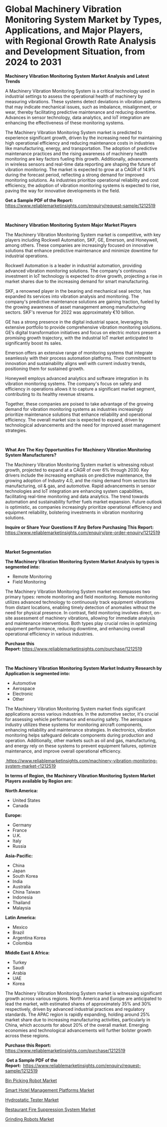 <p><h1>Global Machinery Vibration Monitoring System Market by Types, Applications, and Major Players, with Regional Growth Rate Analysis and Development Situation, from 2024 to 2031</h1></p><p><strong>Machinery Vibration Monitoring System Market Analysis and Latest Trends</strong></p>
<p><p>A Machinery Vibration Monitoring System is a critical technology used in industrial settings to assess the operational health of machinery by measuring vibrations. These systems detect deviations in vibration patterns that may indicate mechanical issues, such as imbalance, misalignment, or wear, thereby facilitating predictive maintenance and reducing downtime. Advances in sensor technology, data analytics, and IoT integration are enhancing the effectiveness of these monitoring systems.</p><p>The Machinery Vibration Monitoring System market is predicted to experience significant growth, driven by the increasing need for maintaining high operational efficiency and reducing maintenance costs in industries like manufacturing, energy, and transportation. The adoption of predictive maintenance practices and the rising awareness of machinery health monitoring are key factors fueling this growth. Additionally, advancements in wireless sensors and real-time data reporting are shaping the future of vibration monitoring. The market is expected to grow at a CAGR of 14.9% during the forecast period, reflecting a strong demand for improved monitoring solutions. As industries prioritize operational reliability and cost efficiency, the adoption of vibration monitoring systems is expected to rise, paving the way for innovative developments in the field.</p></p>
<p><strong>Get a Sample PDF of the Report:&nbsp;</strong> <a href="https://www.reliablemarketinsights.com/enquiry/request-sample/1212519?utm_campaign=1338&utm_medium=2&utm_source=Github&utm_content=ia&utm_term=06102024&utm_id=machinery-vibration-monitoring-system">https://www.reliablemarketinsights.com/enquiry/request-sample/1212519</a></p>
<p>&nbsp;</p>
<p><strong>Machinery Vibration Monitoring System Major Market Players</strong></p>
<p><p>The Machinery Vibration Monitoring System market is competitive, with key players including Rockwell Automation, SKF, GE, Emerson, and Honeywell, among others. These companies are increasingly focused on innovative solutions that enhance predictive maintenance and minimize downtime for industrial operations.</p><p>Rockwell Automation is a leader in industrial automation, providing advanced vibration monitoring solutions. The company's continuous investment in IoT technology is expected to drive growth, projecting a rise in market shares due to the increasing demand for smart manufacturing.</p><p>SKF, a renowned player in the bearing and mechanical seal sector, has expanded its services into vibration analysis and monitoring. The company's predictive maintenance solutions are gaining traction, fueled by the growing awareness of asset management among manufacturing sectors. SKF's revenue for 2022 was approximately €10 billion.</p><p>GE has a strong presence in the digital industrial space, leveraging its extensive portfolio to provide comprehensive vibration monitoring solutions. GE’s digital transformation initiatives and focus on electric motors present a promising growth trajectory, with the industrial IoT market anticipated to significantly boost its sales.</p><p>Emerson offers an extensive range of monitoring systems that integrate seamlessly with their process automation platforms. Their commitment to innovation and sustainability aligns well with current industry trends, positioning them for sustained growth.</p><p>Honeywell employs advanced analytics and software integration in its vibration monitoring systems. The company's focus on safety and efficiency in operations allows it to capture a significant market segment, contributing to its healthy revenue streams.</p><p>Together, these companies are poised to take advantage of the growing demand for vibration monitoring systems as industries increasingly prioritize maintenance solutions that enhance reliability and operational efficiency. The overall market size is expected to expand, driven by technological advancements and the need for improved asset management strategies.</p></p>
<p>&nbsp;</p>
<p><strong>What Are The Key Opportunities For Machinery Vibration Monitoring System Manufacturers?</strong></p>
<p><p>The Machinery Vibration Monitoring System market is witnessing robust growth, projected to expand at a CAGR of over 6% through 2030. Key drivers include the increasing emphasis on predictive maintenance, the growing adoption of Industry 4.0, and the rising demand from sectors like manufacturing, oil & gas, and automotive. Rapid advancements in sensor technologies and IoT integration are enhancing system capabilities, facilitating real-time monitoring and data analytics. The trend towards automation and sustainability further fuels market expansion. Future outlook is optimistic, as companies increasingly prioritize operational efficiency and equipment reliability, bolstering investments in vibration monitoring solutions.</p></p>
<p><strong>Inquire or Share Your Questions If Any Before Purchasing This Report:</strong> <a href="https://www.reliablemarketinsights.com/enquiry/pre-order-enquiry/1212519?utm_campaign=1338&utm_medium=2&utm_source=Github&utm_content=ia&utm_term=06102024&utm_id=machinery-vibration-monitoring-system">https://www.reliablemarketinsights.com/enquiry/pre-order-enquiry/1212519</a></p>
<p>&nbsp;</p>
<p><strong>Market Segmentation</strong></p>
<p><strong>The Machinery Vibration Monitoring System Market Analysis by types is segmented into:</strong></p>
<p><ul><li>Remote Monitoring</li><li>Field Monitoring</li></ul></p>
<p><p>The Machinery Vibration Monitoring System market encompasses two primary types: remote monitoring and field monitoring. Remote monitoring utilizes advanced technology to continuously track equipment vibrations from distant locations, enabling timely detection of anomalies without the need for physical presence. In contrast, field monitoring involves direct, on-site assessment of machinery vibrations, allowing for immediate analysis and maintenance interventions. Both types play crucial roles in optimizing equipment performance, reducing downtime, and enhancing overall operational efficiency in various industries.</p></p>
<p><strong>Purchase this Report:&nbsp;</strong><a href="https://www.reliablemarketinsights.com/purchase/1212519?utm_campaign=1338&utm_medium=2&utm_source=Github&utm_content=ia&utm_term=06102024&utm_id=machinery-vibration-monitoring-system">https://www.reliablemarketinsights.com/purchase/1212519</a></p>
<p>&nbsp;</p>
<p><strong>The Machinery Vibration Monitoring System Market Industry Research by Application is segmented into:</strong></p>
<p><ul><li>Automotive</li><li>Aerospace</li><li>Electronic</li><li>Other</li></ul></p>
<p><p>The Machinery Vibration Monitoring System market finds significant applications across various industries. In the automotive sector, it's crucial for assessing vehicle performance and ensuring safety. The aerospace industry utilizes these systems for monitoring aircraft components, enhancing reliability and maintenance strategies. In electronics, vibration monitoring helps safeguard delicate components during production and operation. Additionally, other markets such as oil and gas, manufacturing, and energy rely on these systems to prevent equipment failures, optimize maintenance, and improve overall operational efficiency.</p></p>
<p><a href="https://www.reliablemarketinsights.com/machinery-vibration-monitoring-system-market-r1212519?utm_campaign=1338&utm_medium=2&utm_source=Github&utm_content=ia&utm_term=06102024&utm_id=machinery-vibration-monitoring-system">&nbsp;https://www.reliablemarketinsights.com/machinery-vibration-monitoring-system-market-r1212519</a></p>
<p><strong>In terms of Region, the Machinery Vibration Monitoring System Market Players available by Region are:</strong></p>
<p>
    <p> <strong> North America: </strong>
        <ul>
            <li>United States</li>
            <li>Canada</li>
        </ul>
        </p> 
    <p> <strong> Europe: </strong>
        <ul>
            <li>Germany</li>
            <li>France</li>
            <li>U.K.</li>
            <li>Italy</li>
            <li>Russia</li>
        </ul>
        </p> 
    <p> <strong> Asia-Pacific: </strong>
        <ul>
            <li>China</li>
            <li>Japan</li>
            <li>South Korea</li>
            <li>India</li>
            <li>Australia</li>
            <li>China Taiwan</li>
            <li>Indonesia</li>
            <li>Thailand</li>
            <li>Malaysia</li>
        </ul>
        </p> 
    <p> <strong> Latin America: </strong>
        <ul>
            <li>Mexico</li>
            <li>Brazil</li>
            <li>Argentina Korea</li>
            <li>Colombia</li>
        </ul>
        </p> 
    <p> <strong> Middle East & Africa: </strong>
        <ul>
            <li>Turkey</li>
            <li>Saudi</li>
            <li>Arabia</li>
            <li>UAE</li>
            <li>Korea</li>
        </ul>
    </p>
    </p>
<p><p>The Machinery Vibration Monitoring System market is witnessing significant growth across various regions. North America and Europe are anticipated to lead the market, with estimated shares of approximately 35% and 30% respectively, driven by advanced industrial practices and regulatory standards. The APAC region is rapidly expanding, holding around 25% market share due to increasing manufacturing activities, particularly in China, which accounts for about 20% of the overall market. Emerging economies and technological advancements will further bolster growth across these regions.</p></p>
<p><strong>Purchase this Report: </strong><a href="https://www.reliablemarketinsights.com/purchase/1212519?utm_campaign=1338&utm_medium=2&utm_source=Github&utm_content=ia&utm_term=06102024&utm_id=machinery-vibration-monitoring-system">https://www.reliablemarketinsights.com/purchase/1212519</a></p>
<p>&nbsp;<strong>Get a Sample PDF of the Report:&nbsp;&nbsp;</strong><a href="https://www.reliablemarketinsights.com/enquiry/request-sample/1212519?utm_campaign=1338&utm_medium=2&utm_source=Github&utm_content=ia&utm_term=06102024&utm_id=machinery-vibration-monitoring-system">https://www.reliablemarketinsights.com/enquiry/request-sample/1212519</a></p>
<p><strong></strong></p>
<p><p><a href="https://www.linkedin.com/pulse/market-forecasting-change-global-bin-picking-robot-dynamics-future-kwyif?utm_campaign=1338&utm_medium=2&utm_source=Github&utm_content=ia&utm_term=06102024&utm_id=machinery-vibration-monitoring-system">Bin Picking Robot Market</a></p><p><a href="https://github.com/angelajermaine/Market-Research-Report-List-5/blob/main/smart-hotel-management-platforms-market.md?utm_campaign=1338&utm_medium=2&utm_source=Github&utm_content=ia&utm_term=06102024&utm_id=machinery-vibration-monitoring-system">Smart Hotel Management Platforms Market</a></p><p><a href="https://www.linkedin.com/pulse/hydrostatic-tester-market-revolution-2024-2031-trends-shaping-cf1of?utm_campaign=1338&utm_medium=2&utm_source=Github&utm_content=ia&utm_term=06102024&utm_id=machinery-vibration-monitoring-system">Hydrostatic Tester Market</a></p><p><a href="https://www.linkedin.com/pulse/competitive-intelligence-restaurant-fire-suppression-system-market-ggbzf?utm_campaign=1338&utm_medium=2&utm_source=Github&utm_content=ia&utm_term=06102024&utm_id=machinery-vibration-monitoring-system">Restaurant Fire Suppression System Market</a></p><p><a href="https://www.linkedin.com/pulse/grinding-robots-market-research-report-2024-2031-sentiq-38oee?utm_campaign=1338&utm_medium=2&utm_source=Github&utm_content=ia&utm_term=06102024&utm_id=machinery-vibration-monitoring-system">Grinding Robots Market</a></p></p>
